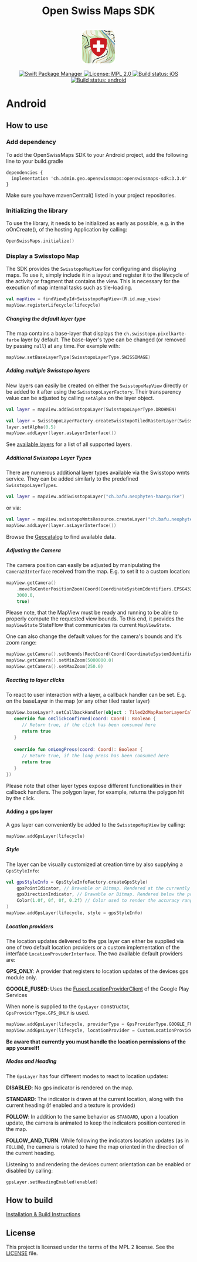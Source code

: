 <h1 align="center">Open Swiss Maps SDK</h1>

<br />

<div align="center">
  <img width="90" height="90" src="../logo.png" />
<br />
<br />
</div>

<div align="center">
    <!-- SPM -->
    <a href="https://github.com/apple/swift-package-manager">
      <img alt="Swift Package Manager"
      src="https://img.shields.io/badge/SPM-%E2%9C%93-brightgreen.svg?style=flat">
    </a>
    <!-- License -->
    <a href="https://github.com/openmobilemaps/maps-core/blob/master/LICENSE">
      <img alt="License: MPL 2.0"
      src="https://img.shields.io/badge/License-MPL%202.0-brightgreen.svg">
    </a>
    <!-- iOS Build -->
    <a href="https://github.com/geoadmin/lib-open-swiss-maps-sdk/actions/workflows/ios.yml">
      <img alt="Build status: iOS"
      src="https://github.com/geoadmin/lib-open-swiss-maps-sdk/actions/workflows/ios.yml/badge.svg">
    </a>
    <!-- android Build -->
    <a href="https://github.com/geoadmin/lib-open-swiss-maps-sdk/actions/workflows/android.yml">
      <img alt="Build status: android"
      src="https://github.com/geoadmin/lib-open-swiss-maps-sdk/actions/workflows/android.yml/badge.svg">
    </a>
</div>



# Android

## How to use

### Add dependency
To add the OpenSwissMaps SDK to your Android project, add the following line to your build.gradle
```
dependencies {
  implementation 'ch.admin.geo.openswissmaps:openswissmaps-sdk:3.3.0'
}
```
Make sure you have mavenCentral() listed in your project repositories. 

### Initializing the library

To use the library, it needs to be initialized as early as possible, e.g. in the oOnCreate(), of the hosting Application by calling:
```kotlin
OpenSwissMaps.initialize()
```

### Display a Swisstopo Map

The SDK provides the `SwisstopoMapView` for configuring and displaying maps.  To use it, simply include it in a layout and register it to the lifecycle of the activity or fragment that contains the view. This is necessary for the execution of map internal tasks such as tile-loading.

```Kotlin
val mapView = findViewById<SwisstopoMapView>(R.id.map_view)
mapView.registerLifecycle(lifecycle)
```

##### Changing the default layer type

The map contains a base-layer that displays the `ch.swisstopo.pixelkarte-farbe` layer by default. The base-layer's type can be changed (or removed by passing `null`) at any time. For example with:

```Kotlin
mapView.setBaseLayerType(SwisstopoLayerType.SWISSIMAGE)
```

##### Adding multiple Swisstopo layers

New layers can easily be created on either the `SwisstopoMapView` directly or be added to it after using the `SwisstopoLayerFactory`. Their transparency value can be adjusted by calling `setAlpha` on the layer object.

```Kotlin
val layer = mapView.addSwisstopoLayer(SwisstopoLayerType.DROHNEN)
```

 ```Kotlin
val layer = SwisstopoLayerFactory.createSwisstopoTiledRasterLayer(SwisstopoLayerType.DROHNEN, mapView.textureLoader)
layer.setAlpha(0.5)
mapView.addLayer(layer.asLayerInterface())
 ```

 See [available layers](../AVAILABLE_LAYERS.md) for a list of all supported layers.

##### Additional Swisstopo Layer Types

There are numerous additional layer types available via the Swisstopo wmts service. They can be added similarly to the predefined `SwisstopoLayerTypes`.

```Kotlin
val layer = mapView.addSwisstopoLayer("ch.bafu.neophyten-haargurke")
```

or via:

```Kotlin
val layer = mapView.swisstopoWmtsResource.createLayer("ch.bafu.neophyten-haargurke", mapView.loaders)
mapView.addLayer(layer.asLayerInterface())
```

Browse the [Geocatalog](https://map.geo.admin.ch) to find available data.

##### Adjusting the Camera

The camera position can easily be adjusted by manipulating the `Camera2dInterface` received from the map. E.g. to set it to a custom location:

```Kotlin
mapView.getCamera()
	.moveToCenterPositionZoom(Coord(CoordinateSystemIdentifiers.EPSG4326(), 8.543912536386152, 47.37623511643675, 0.0), 
	3000.0,
	true)
```

Please note, that the MapView must be ready and running to be able to properly compute the requested view bounds. To this end, it provides the `mapViewState` StateFlow that communicates its current `MapViewState`.

One can also change the default values for the camera's bounds and it's zoom range:

```kotlin
mapView.getCamera().setBounds(RectCoord(Coord(CoordinateSystemIdentifiers.EPSG2056(), 2485071.58, 1299941.79, 0.0), Coord(CoordinateSystemIdentifiers.EPSG2056(), 2828515.82, 1075346.31, 0.0)))
mapView.getCamera().setMinZoom(5000000.0)
mapView.getCamera().setMaxZoom(250.0)
```

##### Reacting to layer clicks

To react to user interaction with a layer, a callback handler can be set. E.g. on the baseLayer in the map (or any other tiled raster layer)

```kotlin
mapView.baseLayer?.setCallbackHandler(object : Tiled2dMapRasterLayerCallbackInterface() {
   override fun onClickConfirmed(coord: Coord): Boolean {
      // Return true, if the click has been consumed here
      return true
   }

   override fun onLongPress(coord: Coord): Boolean {
      // Return true, if the long press has been consumed here
      return true
   }
})
```

Please note that other layer types expose different functionalities in their callback handlers. The polygon layer, for example, returns the polygon hit by the click.

#### Adding a gps layer

A gps layer can conveniently be added to the `SwisstopoMapView` by calling:
```kotlin
mapView.addGpsLayer(lifecycle)
```

##### Style

The layer can be visually customized at creation time by also supplying a `GpsStyleInfo`:
```kotlin
val gpsStyleInfo = GpsStyleInfoFactory.createGpsStyle(
    gpsPointIdicator, // Drawable or Bitmap. Rendered at the currently provided location
    gpsDirectionIndicator, // Drawable or Bitmap. Rendered below the point indicator, indicating the device orientation
    Color(1.0f, 0f, 0f, 0.2f) // Color used to render the accuracy range of the currently provided location
)
mapView.addGpsLayer(lifecycle, style = gpsStyleInfo)
```

##### Location providers

The location updates delivered to the gps layer can either be supplied via one of two default location providers or a custom implementation
of the interface `LocationProviderInterface`. The two available default providers are:

**GPS_ONLY**: A provider that registers to location updates of the devices gps module only.

**GOOGLE_FUSED**: Uses the [FusedLocationProviderClient](https://developers.google.com/android/reference/com/google/android/gms/location/FusedLocationProviderClient.html) of the Google Play Services

When none is supplied to the `GpsLayer` constructor, `GpsProviderType.GPS_ONLY` is used.

```kotlin
mapView.addGpsLayer(lifecycle, providerType = GpsProviderType.GOOGLE_FUSED) // using the FusedLocationProvicerClient
mapView.addGpsLayer(lifecycle, locationProvider = CustomLocationProvider(...)) // using a custom LocationProviderInterface implementation
```

**Be aware that currently you must handle the location permissions of the app yourself!**

##### Modes and Heading

The `GpsLayer` has four different modes to react to location updates:

**DISABLED**: No gps indicator is rendered on the map.

**STANDARD**: The indicator is drawn  at the current location, along with the current heading (if enabled and a texture is provided)

**FOLLOW**: In addition to the same behavior as `STANDARD`, upon a location update, the camera is animated to keep the indicators position centered in the map.

**FOLLOW_AND_TURN**: While following the indicators location updates (as in `FOLLOW`), the camera is rotated to have the map oriented in the direction of the current heading.

Listening to and rendering the devices current orientation can be enabled or disabled by calling:
```kotlin
gpsLayer.setHeadingEnabled(enabled)
```

## How to build
[Installation & Build Instructions](docs/install_readme.md)

## License

This project is licensed under the terms of the MPL 2 license. See the [LICENSE](../LICENSE) file.
